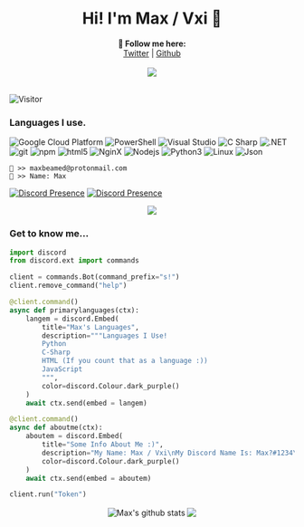 <h1 align=center>Hi! I'm Max / Vxi 👋</h1>


<p align="center">
  <b>🖤 Follow me here:</b><br>
  <a href="https://twitter.com/sslmalware">Twitter</a> |
  <a href="https://github.com/s8v">Github</a>
  <br><br>
  <img src="https://64.media.tumblr.com/94405cfd431c45b52a4dc0f228276687/tumblr_obhulhi6621uc9x1zo1_500.gifv">
  <br><br>
</p>


![Visitor](https://visitor-badge.laobi.icu/badge?page_id=s8v.s8v)

### Languages I use.
<p>
  <img alt="Google Cloud Platform" src="https://img.shields.io/badge/-Google_Cloud_Platform-1a73e8?style=flat-square&logo=google-cloud&logoColor=white" />
  <img alt="PowerShell" src="https://img.shields.io/badge/-PowerShell-5391FE?style=flat-square&logo=PowerShell&logoColor=white" />
  <img alt="Visual Studio" src="https://img.shields.io/badge/-Visual_Studio-750098?style=flat-square&logo=visual-studio&logoColor=white" />
  <img alt="C Sharp" src="https://img.shields.io/badge/-C_Sharp-8006c7?style=flat-square&logo=c-sharp&logoColor=white" />
  <img alt=".NET" src="https://img.shields.io/badge/-.NET-5C2D91?style=flat-square&logo=.net&logoColor=white" />
  <img alt="git" src="https://img.shields.io/badge/-Git-F05032?style=flat-square&logo=git&logoColor=white" />
  <img alt="npm" src="https://img.shields.io/badge/-NPM-CB3837?style=flat-square&logo=npm&logoColor=white" />
  <img alt="html5" src="https://img.shields.io/badge/-HTML5-E34F26?style=flat-square&logo=html5&logoColor=white" />
  <img alt="NginX" src="https://img.shields.io/badge/-NginX-269539?style=flat-square&logo=NginX&logoColor=white" />
  <img alt="Nodejs" src="https://img.shields.io/badge/-Nodejs-43853d?style=flat-square&logo=Node.js&logoColor=white" />
  <img alt="Python3" src="https://img.shields.io/badge/-Python3-cf9006?style=flat-square&logo=Python&logoColor=white" />
  <img alt="Linux" src="https://img.shields.io/badge/-Linux-CD9834?style=flat-square&logo=Linux&logoColor=white" />
  <img alt="Json" src="https://img.shields.io/badge/-Json-c2a721?style=flat-square&logo=json&logoColor=white" />
</p>

```
📧 >> maxbeamed@protonmail.com
👨 >> Name: Max
```

  [![Discord Presence](https://lanyard-profile-readme.vercel.app/api/838875865177784350
                              )](https://discord.com/users/838875865177784350)
                              [![Discord Presence](https://lanyard-profile-readme.vercel.app/api/852667043143745577
                              )](https://discord.com/users/852667043143745577)         

<p align="center">
  <img src="https://github-profile-trophy.vercel.app/?username=s8v&theme=nord&margin-w=15&margin-h=15&column=7" />
</p>

### Get to know me...
```py
import discord
from discord.ext import commands

client = commands.Bot(command_prefix="s!")
client.remove_command("help")

@client.command()
async def primarylanguages(ctx):
    langem = discord.Embed(
        title="Max's Languages",
        description="""Languages I Use!
        Python
        C-Sharp
        HTML (If you count that as a language :))
        JavaScript
        """,
        color=discord.Colour.dark_purple()
    )
    await ctx.send(embed = langem)

@client.command()
async def aboutme(ctx):
    aboutem = discord.Embed(
        title="Some Info About Me :)",
        description="My Name: Max / Vxi\nMy Discord Name Is: Max?#1234\nTwitter Name: sslmalware\nMy Location: Britan\nMy Hobbies: Coding, Gaming, Scooting And Watching Movies",
        color=discord.Colour.dark_purple()
    )
    await ctx.send(embed = aboutem)

client.run("Token")
```
<p align='center'>
  <img align="center" src="https://github-readme-stats.vercel.app/api?username=s8v&show_icons=true&include_all_commits=true&theme=radical" alt="Max's github stats" />
  <img align="center" src="https://github-readme-stats.vercel.app/api/top-langs/?username=s8v&layout=compact&theme=radical" />
</p>
